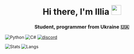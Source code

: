 <h1 align="center">Hi there, I'm Illia
<img src="https://github.com/blackcater/blackcater/raw/main/images/Hi.gif" height="32"/></h1>
<h3 align="center">Student, programmer from Ukraine 🇺🇦</h3>

![Python](https://img.shields.io/badge/python-3670A0?style=for-the-badge&logo=python&logoColor=ffdd54)
![C#](https://img.shields.io/badge/c%23-%23239120.svg?style=for-the-badge&logo=c-sharp&logoColor=white)
<a href="https://discord.gg/KBMvHJjXMx"><img src="https://img.shields.io/badge/%3CServer%3E-%237289DA.svg?style=for-the-badge&logo=discord&logoColor=white" alt="discord"></a>

![Stats](https://github-readme-stats.vercel.app/api?username=illia841&show_icons=true&theme=github_dark)
![Langs](https://github-readme-stats.vercel.app/api/top-langs/?username=illia841&layout=compact&theme=github_dark)

<!--
**illia841/illia841** is a ✨ _special_ ✨ repository because its `README.md` (this file) appears on your GitHub profile.

Here are some ideas to get you started:

- 🔭 I’m currently working on ...
- 🌱 I’m currently learning ...
- 👯 I’m looking to collaborate on ...
- 🤔 I’m looking for help with ...
- 💬 Ask me about ...
- 📫 How to reach me: ...
- 😄 Pronouns: ...
- ⚡ Fun fact: ...
-->

